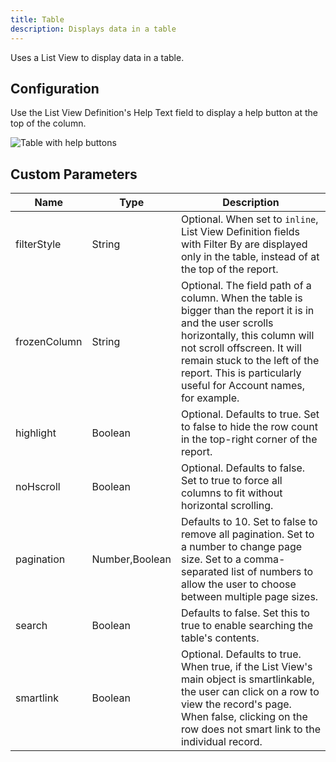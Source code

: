 ```yaml
---
title: Table
description: Displays data in a table
---
```


Uses a List View to display data in a table.

## Configuration

Use the List View Definition's Help Text field to display a help button at the top of the column.

![Table with help buttons](/static/img/report-table-help.png "Table with help buttons")

## Custom Parameters

| Name                | Type  | Description |
|---------------------|-------|-------------|
| filterStyle         | String| Optional. When set to `inline`, List View Definition fields with Filter By are displayed only in the table, instead of at the top of the report. |
| frozenColumn        | String  | Optional. The field path of a column. When the table is bigger than the report it is in and the user scrolls horizontally, this column will not scroll offscreen. It will remain stuck to the left of the report. This is particularly useful for Account names, for example. |
| highlight           | Boolean  | Optional. Defaults to true. Set to false to hide the row count in the top-right corner of the report. |
| noHscroll           | Boolean   | Optional. Defaults to false. Set to true to force all columns to fit without horizontal scrolling. |
| pagination          | Number,Boolean | Defaults to 10. Set to false to remove all pagination. Set to a number to change page size. Set to a comma-separated list of numbers to allow the user to choose between multiple page sizes. |
| search              | Boolean | Defaults to false. Set this to true to enable searching the table's contents. | 
| smartlink           | Boolean  | Optional. Defaults to true. When true, if the List View's main object is smartlinkable, the user can click on a row to view the record's page. When false, clicking on the row does not smart link to the individual record. | 

